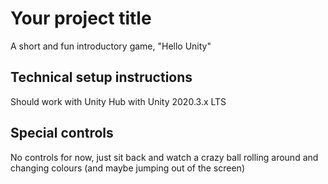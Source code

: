 # Your project title

A short and fun introductory game, "Hello Unity"

## Technical setup instructions

Should work with Unity Hub with Unity 2020.3.x LTS

## Special controls 

No controls for now, just sit back and watch a crazy ball rolling around and changing colours (and maybe jumping out of the screen)
